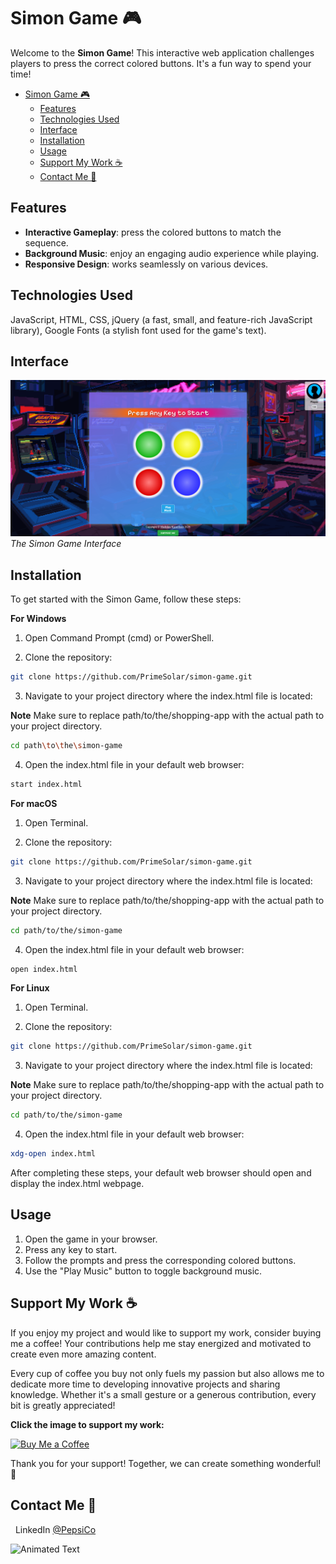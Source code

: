 # Simon Game 🎮

Welcome to the **Simon Game**! This interactive web application challenges players to press the correct colored buttons. It's a fun way to spend your time!

- [Simon Game 🎮](#simon-game-)
  - [Features](#features)
  - [Technologies Used](#technologies-used)
  - [Interface](#interface)
  - [Installation](#installation)
  - [Usage](#usage)
  - [Support My Work ☕](#support-my-work-)
  - [Contact Me 💬](#contact-me-)

## Features

- **Interactive Gameplay**: press the colored buttons to match the sequence.
- **Background Music**: enjoy an engaging audio experience while playing.
- **Responsive Design**: works seamlessly on various devices.

## Technologies Used

JavaScript, HTML, CSS, jQuery (a fast, small, and feature-rich JavaScript library), Google Fonts (a stylish font used for the game's text).

## Interface

![Simon Game](assets/images/interface.jpg)  
_The Simon Game Interface_

## Installation

To get started with the Simon Game, follow these steps:

**For Windows**

1. Open Command Prompt (cmd) or PowerShell.

2. Clone the repository:

```bash
git clone https://github.com/PrimeSolar/simon-game.git
```

3. Navigate to your project directory where the index.html file is located:

**Note**
Make sure to replace path/to/the/shopping-app with the actual path to your project directory.

```bash
cd path\to\the\simon-game
```

4. Open the index.html file in your default web browser:

```bash
start index.html
```

**For macOS**

1. Open Terminal.

2. Clone the repository:

```bash
git clone https://github.com/PrimeSolar/simon-game.git
```

3. Navigate to your project directory where the index.html file is located:

**Note**
Make sure to replace path/to/the/shopping-app with the actual path to your project directory.

```bash
cd path/to/the/simon-game
```

4. Open the index.html file in your default web browser:

```bash
open index.html
```

**For Linux**

1. Open Terminal.

2. Clone the repository:

```bash
git clone https://github.com/PrimeSolar/simon-game.git
```

3. Navigate to your project directory where the index.html file is located:

**Note**
Make sure to replace path/to/the/shopping-app with the actual path to your project directory.

```bash
cd path/to/the/simon-game
```

4. Open the index.html file in your default web browser:

```bash
xdg-open index.html
```

After completing these steps, your default web browser should open and display the index.html webpage.

## Usage

1. Open the game in your browser.
2. Press any key to start.
3. Follow the prompts and press the corresponding colored buttons.
4. Use the "Play Music" button to toggle background music.

## Support My Work ☕

If you enjoy my project and would like to support my work, consider buying me a coffee! Your contributions help me stay energized and motivated to create even more amazing content.

Every cup of coffee you buy not only fuels my passion but also allows me to dedicate more time to developing innovative projects and sharing knowledge. Whether it's a small gesture or a generous contribution, every bit is greatly appreciated!

**Click the image to support my work:**

<a href="https://buymeacoffee.com/cocacola">
    <img src="https://ucbcd975be5592f4047c73e2240d.previews.dropboxusercontent.com/p/thumb/ACtDcayZNHofPm-yeJBwwiol4Ybx3luMovpiHBHzmAul31IZrzHCqcT4hbJFkhQfRuZL8uzPEZWocj05_4-mmf8VpAW_glsNzKhbbUUxv-rYoQpr7Bx3yNYCbZzSMM-lKFFNf8C1OcrPMrhzH5VCGs-Y3IKjBVG7PR9gSo9GlCOHUDvlYNCBwT8uWN6uQ2qO1Jfo4Uep6O7aGeZrvOBWfrqRoTQXvJVR1RcpNMM5i5vI0HMT7y9bXNtDyn5myh7CJpFdI-4S4zCim_9Cn2ELRuL6B-g0OMFd7l9uIXThetoMztdP9PJ8Jtq5epNoO0CeHr_3CtxCBNpLy-8Mrv5OEmluNT9JyKlgHJ9GRwEV3ZAohQ/p.png" width="370" height="auto" alt="Buy Me a Coffee"/>
</a>

Thank you for your support! Together, we can create something wonderful! 💖

<a name="contact-me"></a>

## Contact Me 💬

&nbsp;&nbsp;LinkedIn [@PepsiCo](https://www.linkedin.com/in/PepsiCo/)

![Animated Text](https://readme-typing-svg.demolab.com/?lines=Web+Developer;Internet+Sommelier;Passionate+Athlete;Caring+Environmentalist;Human)
